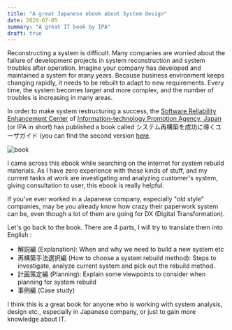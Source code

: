 ```yaml
---
title: "A great Japanese ebook about System design"
date: 2020-07-05
summary: "A great IT book by IPA"
draft: true
---
```


Reconstructing a system is difficult. Many companies are worried about the failure of development projects in system reconstruction and system troubles after operation. Imagine your company has developed and maintained a system for many years. Because business environment keeps changing rapidly, it needs to be rebuilt to adapt to new requirements. Every time, the system becomes larger and more complex, and the number of troubles is increasing in many areas.


In order to make system restructuring a success, the [Software Reliability Enhancement Center](https://www.ipa.go.jp/sec/about/info.html) of [Information-technology Promotion Agency, Japan](https://ja.wikipedia.org/wiki/%E6%83%85%E5%A0%B1%E5%87%A6%E7%90%86%E6%8E%A8%E9%80%B2%E6%A9%9F%E6%A7%8B) (or IPA in short) has published a book called システム再構築を成功に導くユーザガイド (you can find the second version [here](https://www.ipa.go.jp/sec/publish/tn16-009.html).


![book](book_cover.png)

I came across this ebook while searching on the internet for system rebuild materials. As I have zero experience with these kinds of stuff, and my current tasks at work are investigating and analyzing customer's system, giving consultation to user, this ebook is really helpful.


If you've ever worked in a Japanese company, especially "old style" companies, may be you already know how crazy their paperwork system can be, even though a lot of them are going for DX (Digital Transformation).


Let's go back to the book. There are 4 parts, I will try to translate them into English :
* 解説編 (Explanation): When and why we need to build a new system etc
* 再構築手法選択編 (How to choose a system rebuild method): Steps to investigate, analyze current system and pick out the rebuild method.
* 計画策定編 (Planning): Explain some viewpoints to consider when planning for system rebuild
* 事例編 (Case study)

I think this is a great book for anyone who is working with system analysis, design etc., especially in Japanese company, or just to gain more knowledge about IT.